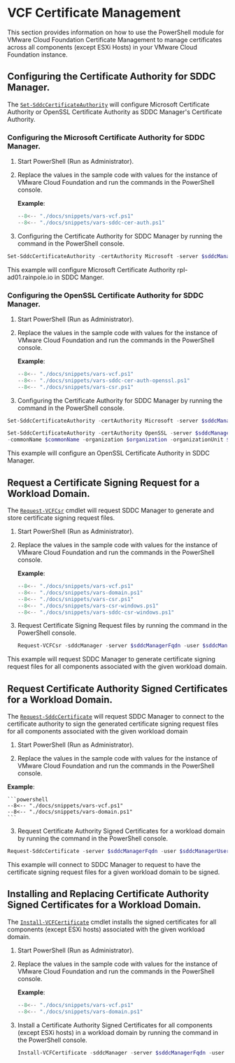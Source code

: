 # VCF Certificate Management

This section provides information on how to use the PowerShell module for VMware Cloud Foundation Certificate Management to manage certificates across all components (except ESXi Hosts) in your VMware Cloud Foundation instance.


## Configuring the Certificate Authority for SDDC Manager.

The [`Set-SddcCertificateAuthority`](/powershell-module-for-vmware-cloud-foundation-certificate-management/documentation/functions/Set-SddcCertificateAuthority/)  will configure Microsoft Certificate Authority or OpenSSL Certificate Authority as SDDC Manager's Certificate Authority.

### Configuring the Microsoft Certificate Authority for SDDC Manager.

1. Start PowerShell (Run as Administrator).

2. Replace the values in the sample code with values for the instance of VMware Cloud Foundation and run the commands in the PowerShell console.

    **Example**:

    ```powershell
    --8<-- "./docs/snippets/vars-vcf.ps1"
    --8<-- "./docs/snippets/vars-sddc-cer-auth.ps1"
    ```

3. Configuring the Certificate Authority for SDDC Manager by running the command in the PowerShell console.

```powershell
Set-SddcCertificateAuthority -certAuthority Microsoft -server $sddcManagerFqdn -user $sddcManagerUser -pass $sddcManagerPass -certAuthorityFqdn rpl-ad01.rainpole.io -certAuthorityUser svc-vcf-ca -certAuthorityPass VMw@re1! -certAuthorityTemplate VMware
```
This example will configure Microsoft Certificate Authority rpl-ad01.rainpole.io in SDDC Manger.


### Configuring the OpenSSL Certificate Authority for SDDC Manager.

1. Start PowerShell (Run as Administrator).

2. Replace the values in the sample code with values for the instance of VMware Cloud Foundation and run the commands in the PowerShell console.

    **Example**:

    ```powershell
    --8<-- "./docs/snippets/vars-vcf.ps1"
    --8<-- "./docs/snippets/vars-sddc-cer-auth-openssl.ps1"
    --8<-- "./docs/snippets/vars-csr.ps1"
    ```

3. Configuring the Certificate Authority for SDDC Manager by running the command in the PowerShell console.

```powershell
Set-SddcCertificateAuthority -certAuthority Microsoft -server $sddcManagerFqdn -user $sddcManagerUser -pass $sddcManagerPass -certAuthorityFqdn rpl-ad01.rainpole.io -certAuthorityUser svc-vcf-ca -certAuthorityPass VMw@re1! -certAuthorityTemplate VMware
```

```powershell
Set-SddcCertificateAuthority -certAuthority OpenSSL -server $sddcManagerFqdn -user $sddcManagerUser -pass $sddcManagerPass 
-commonName $commonName -organization $organization -organizationUnit $organizationUnit -locality $locality -state $stateOrProvince -country $country
```

This example will configure an OpenSSL Certificate Authority in SDDC Manager.


## Request a Certificate Signing Request for a Workload Domain.

The [`Request-VCFCsr`](/powershell-module-for-vmware-cloud-foundation-certificate-management/documentation/functions/Request-VCFCsr/) cmdlet will request SDDC Manager to generate and store certificate signing request files. 

1. Start PowerShell (Run as Administrator).

2. Replace the values in the sample code with values for the instance of VMware Cloud Foundation and run the commands in the PowerShell console.

    **Example**:

    ```powershell
    --8<-- "./docs/snippets/vars-vcf.ps1"
    --8<-- "./docs/snippets/vars-domain.ps1"
    --8<-- "./docs/snippets/vars-csr.ps1"
    --8<-- "./docs/snippets/vars-csr-windows.ps1"
    --8<-- "./docs/snippets/vars-sddc-csr-windows.ps1"
    ```

3. Request Certificate Signing Request files by running the command in the PowerShell console.

    ```powershell
    Request-VCFCsr -sddcManager -server $sddcManagerFqdn -user $sddcManagerUser -pass $sddcManagerPass -domain $workloadDomain -Country $country -keySize $keySize -Locality $locality -Organization $organization -OrganizationUnit $organizationUnit -StateOrProvince $stateOrProvince -email $email
    ```

This example will request SDDC Manager to generate certificate signing request files for all components associated with the given workload domain.


## Request Certificate Authority Signed Certificates for a Workload Domain.

The [`Request-SddcCertificate`](/powershell-module-for-vmware-cloud-foundation-certificate-management/documentation/functions/Request-SddcCertificate/) will request SDDC Manager to connect to the certificate authority to sign the generated certificate signing request files for all components associated with the given workload domain

1. Start PowerShell (Run as Administrator).

2. Replace the values in the sample code with values for the instance of VMware Cloud Foundation and run the commands in the PowerShell console.

 **Example**:

    ```powershell
    --8<-- "./docs/snippets/vars-vcf.ps1"
    --8<-- "./docs/snippets/vars-domain.ps1"
    ```

3. Request Certificate Authority Signed Certificates for a workload domain by running the command in the PowerShell console.


```powershell
Request-SddcCertificate -server $sddcManagerFqdn -user $sddcManagerUser -pass $sddcManagerPass -workloadDomain $workloadDomain
```

This example will connect to SDDC Manager to request to have the certificate signing request files for a given workload domain to be signed.


## Installing and Replacing Certificate Authority Signed Certificates for a Workload Domain.


The [`Install-VCFCertificate`](/powershell-module-for-vmware-cloud-foundation-certificate-management/documentation/functions/Install-VCFCertificate/) cmdlet installs the signed certificates for all components (except ESXi hosts) associated with the given workload domain.


1. Start PowerShell (Run as Administrator).

2. Replace the values in the sample code with values for the instance of VMware Cloud Foundation and run the commands in the PowerShell console.

    **Example**:

    ```powershell
    --8<-- "./docs/snippets/vars-vcf.ps1"
    --8<-- "./docs/snippets/vars-domain.ps1"
    ```


3. Install a Certificate Authority Signed Certificates for all components (except ESXi hosts) in a workload domain by running the command in the PowerShell console.

    ```powershell
    Install-VCFCertificate -sddcManager -server $sddcManagerFqdn -user $sddcManagerUser -pass $sddcManagerPass -domain $workloadDomain
    ```